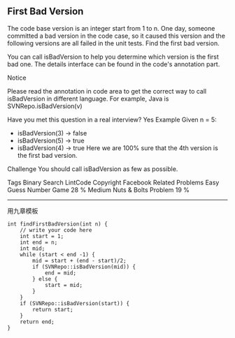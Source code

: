 ## First Bad Version  ##

The code base version is an integer start from 1 to n. One day, someone committed a bad version in the code case, so it caused this version and the following versions are all failed in the unit tests. Find the first bad version.

You can call isBadVersion to help you determine which version is the first bad one. The details interface can be found in the code's annotation part.

 Notice

Please read the annotation in code area to get the correct way to call isBadVersion in different language. For example, Java is SVNRepo.isBadVersion(v)

Have you met this question in a real interview? Yes
Example
Given n = 5:

- isBadVersion(3) -> false
- isBadVersion(5) -> true
- isBadVersion(4) -> true
Here we are 100% sure that the 4th version is the first bad version.

Challenge 
You should call isBadVersion as few as possible.

Tags 
Binary Search LintCode Copyright Facebook
Related Problems 
Easy Guess Number Game 28 %
Medium Nuts & Bolts Problem 19 %

----------
用九章模板

	int findFirstBadVersion(int n) {
	    // write your code here
	    int start = 1;
	    int end = n;
	    int mid;
	    while (start < end -1) {
	        mid = start + (end - start)/2;
	        if (SVNRepo::isBadVersion(mid)) {
	            end = mid;
	        } else {
	            start = mid;
	        }
	    }
	    if (SVNRepo::isBadVersion(start)) {
	        return start;
	    }
	    return end;
	}